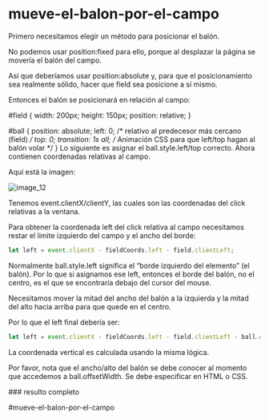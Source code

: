 # mueve-el-balon-por-el-campo

Primero necesitamos elegir un método para posicionar el balón.

No podemos usar position:fixed para ello, porque al desplazar la página se movería el balón del campo.

Así que deberíamos usar position:absolute y, para que el posicionamiento sea realmente sólido, hacer que field sea posicione a sí mismo.

Entonces el balón se posicionará en relación al campo:

#field {
  width: 200px;
  height: 150px;
  position: relative;
}

#ball {
  position: absolute;
  left: 0; /* relativo al predecesor más cercano (field) */
  top: 0;
  transition: 1s all; /* Animación CSS para que left/top hagan al balón volar  */
}
Lo siguiente es asignar el ball.style.left/top correcto. Ahora contienen coordenadas relativas al campo.

Aquí está la imagen:

![image_12](https://github.com/VictorHugoAguilar/javascript-interview-questions-explained/blob/main/theory-event/introduction-browser-events/img/event_introduction-browser-events_image_12.png?raw=true)

Tenemos event.clientX/clientY, las cuales son las coordenadas del click relativas a la ventana.

Para obtener la coordenada left del click relativa al campo necesitamos restar el limite izquierdo del campo y el ancho del borde:

````js
let left = event.clientX - fieldCoords.left - field.clientLeft;
````

Normalmente ball.style.left significa el “borde izquierdo del elemento” (el balón). Por lo que si asignamos ese left, entonces el borde del balón, no el centro, es el que se encontraría debajo del cursor del mouse.

Necesitamos mover la mitad del ancho del balón a la izquierda y la mitad del alto hacia arriba para que quede en el centro.

Por lo que el left final debería ser:

````js
let left = event.clientX - fieldCoords.left - field.clientLeft - ball.offsetWidth/2;
````

La coordenada vertical es calculada usando la misma lógica.

Por favor, nota que el ancho/alto del balón se debe conocer al momento que accedemos a ball.offsetWidth. Se debe especificar en HTML o CSS.

### resulto completo




#mueve-el-balon-por-el-campo
